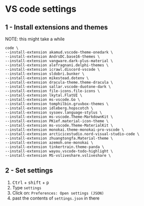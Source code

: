 # VS code settings

## 1 - Install extensions and themes
NOTE: this might take a while    
```
code \
--install-extension akamud.vscode-theme-onedark \
--install-extension AndrsDC.base16-themes \
--install-extension vangware.dark-plus-material \
--install-extension alefragnani.delphi-themes \
--install-extension icrawl.discord-vscode \
--install-extension sldobri.bunker \
--install-extension mikestead.dotenv \
--install-extension dracula-theme.theme-dracula \
--install-extension sallar.vscode-duotone-dark \
--install-extension file-icons.file-icons \
--install-extension lkytal.FlatUI \
--install-extension ms-vscode.Go \
--install-extension tomphilbin.gruvbox-themes \
--install-extension idleberg.hopscotch \
--install-extension sysoev.language-stylus \
--install-extension ms-vscode.Theme-MarkdownKit \
--install-extension PKief.material-icon-theme \
--install-extension ms-vscode.Theme-MaterialKit \
--install-extension monokai.theme-monokai-pro-vscode \
--install-extension arcticicestudio.nord-visual-studio-code \
--install-extension zhuangtongfa.Material-theme \
--install-extension azemoh.one-monokai \
--install-extension tinkertrain.theme-panda \
--install-extension wayou.vscode-todo-highlight \
--install-extension MS-vsliveshare.vsliveshare \
```

## 2 - Set settings
1. <kbd>Ctrl</kbd> + <kbd>shift</kbd> + <kbd>p</kbd> 
2. Type `settings`
3. Click on: `Preferences: Open settings (JSON)`
4. past the contents of `settings.json` in there
